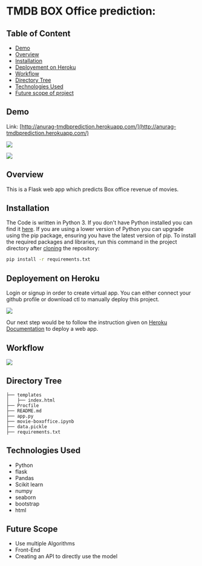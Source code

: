 # TMDB BOX Office prediction:

## Table of Content
  * [Demo](#demo)
  * [Overview](#overview)
  * [Installation](#installation)
  * [Deployement on Heroku](#deployement-on-heroku)
  * [Workflow](#workflow)
  * [Directory Tree](#directory-tree)
  * [Technologies Used](#technologies-used)
  * [Future scope of project](#future-scope)


## Demo
Link: [http://anurag-tmdbprediction.herokuapp.com/](http://anurag-tmdbprediction.herokuapp.com/)

![](https://i.imgur.com/3OyNtUI.png)

![](https://i.imgur.com/5tEsR4j.png)

## Overview
This is a Flask web app which predicts Box office revenue of movies.

## Installation
The Code is written in Python 3. If you don't have Python installed you can find it [here](https://www.python.org/downloads/). If you are using a lower version of Python you can upgrade using the pip package, ensuring you have the latest version of pip. To install the required packages and libraries, run this command in the project directory after [cloning](https://www.howtogeek.com/451360/how-to-clone-a-github-repository/) the repository:
```bash
pip install -r requirements.txt
```

## Deployement on Heroku
Login or signup in order to create virtual app. You can either connect your github profile or download ctl to manually deploy this project.

[![](https://i.imgur.com/dKmlpqX.png)](https://heroku.com)

Our next step would be to follow the instruction given on [Heroku Documentation](https://devcenter.heroku.com/articles/getting-started-with-python) to deploy a web app.

## Workflow
![](https://i.imgur.com/AgJrBOm.png)

## Directory Tree 
```
├── templates
│   ├── index.html
├── Procfile
├── README.md
├── app.py
├── movie-boxoffice.ipynb
├── data.pickle
├── requirements.txt
```

## Technologies Used
* Python
* flask
* Pandas
* Scikit learn
* numpy
* seaborn
* bootstrap
* html

## Future Scope

* Use multiple Algorithms
* Front-End
* Creating an API to directly use the model
